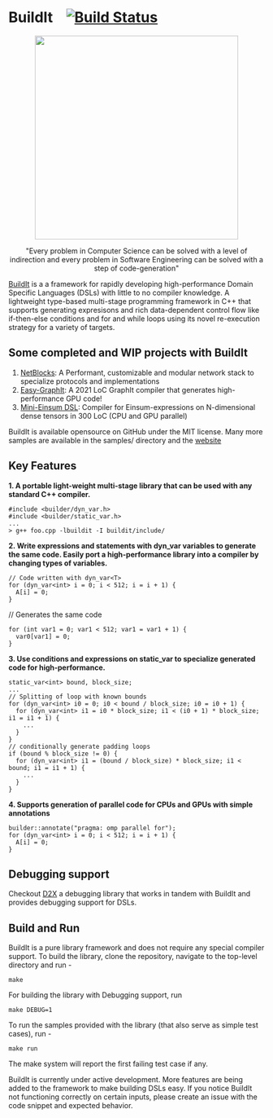 # BuildIt &nbsp;&nbsp; [![Build Status](https://github.com/BuildIt-lang/buildit/actions/workflows/ci-all-samples.yml/badge.svg)](https://github.com/BuildIt-lang/buildit/actions/workflows/ci-all-samples.yml) 


<p align="center"><img src="https://intimeand.space/images/logo-buildit.png" width="400"></p>
<p align="center">"Every problem in Computer Science can be solved with a level of indirection and every problem in Software Engineering can be solved with a step of code-generation"</p>

[BuildIt](https://buildit.so) is a a framework for rapidly developing high-performance Domain Specific Languages (DSLs) with little to no compiler knowledge. A lightweight type-based multi-stage programming framework in C++ that supports generating expresisons and rich data-dependent control flow like if-then-else conditions and for and while loops using its novel re-execution strategy for a variety of targets.

## Some completed and WIP projects with BuildIt
1. [NetBlocks](https://github.com/BuildIt-lang/net-blocks): A Performant, customizable and modular network stack to specialize protocols and implementations
2. [Easy-GraphIt](https://github.com/BuildIt-lang/easy_graphit): A 2021 LoC GraphIt compiler that generates high-performance GPU code!
3. [Mini-Einsum DSL](https://buildit.so/tryit?sample=einsum): Compiler for Einsum-expressions on N-dimensional dense tensors in 300 LoC (CPU and GPU parallel)

BuildIt is available opensource on GitHub under the MIT license. Many more samples are available in the samples/ directory and the [website](https://buildit.so/tryit)

## Key Features
**1. A portable light-weight multi-stage library that can be used with any standard C++ compiler.**
```
#include <builder/dyn_var.h>
#include <builder/static_var.h>
...
> g++ foo.cpp -lbuildit -I buildit/include/
```

**2. Write expressions and statements with dyn_var<T> variables to generate the same code. Easily port a high-performance library into a compiler by changing types of variables.**
```
// Code written with dyn_var<T>
for (dyn_var<int> i = 0; i < 512; i = i + 1) {
  A[i] = 0;
}
```
// Generates the same code
```
for (int var1 = 0; var1 < 512; var1 = var1 + 1) {
  var0[var1] = 0;
}
```

**3. Use conditions and expressions on static_var<T> to specialize generated code for high-performance.**
```
static_var<int> bound, block_size;
...
// Splitting of loop with known bounds
for (dyn_var<int> i0 = 0; i0 < bound / block_size; i0 = i0 + 1) {
  for (dyn_var<int> i1 = i0 * block_size; i1 < (i0 + 1) * block_size; i1 = i1 + 1) {
    ...
  }
}
// conditionally generate padding loops
if (bound % block_size != 0) {
  for (dyn_var<int> i1 = (bound / block_size) * block_size; i1 < bound; i1 = i1 + 1) {
    ...
  }
}
```

**4. Supports generation of parallel code for CPUs and GPUs with simple annotations**
```
builder::annotate("pragma: omp parallel for");
for (dyn_var<int> i = 0; i < 512; i = i + 1) {
  A[i] = 0;
}
```

## Debugging support
Checkout [D2X](https://buildit.so/d2x) a debugging library that works in tandem with BuildIt and provides debugging support for DSLs. 

## Build and Run

BuildIt is a pure library framework and does not require any special compiler support. To build the library, clone the repository, navigate to the top-level directory and run -

    make
   
For building the library with Debugging support, run 

    make DEBUG=1 
   
To run the samples provided with the library (that also serve as simple test cases), run -

    make run
 
The make system will report the first failing test case if any. 

BuildIt is currently under active development. More features are being added to the framework to make building DSLs easy. If you notice BuildIt not functioning correctly on certain inputs, please create an issue with the code snippet and expected behavior.

 

